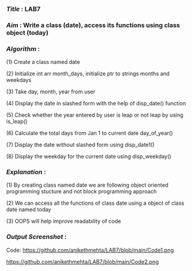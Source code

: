 ### ***Title*** : LAB7
### ***Aim*** : Write a class (date), access its functions using class object (today)
### ***Algorithm*** : 
(1) Create a class named date

(2) Initialize int arr month_days, initialize ptr to strings months and weekdays

(3) Take day, month, year from user

(4) Display the date in slashed form with the help of disp_date() function

(5) Check whether the year entered by user is leap or not leap by using is_leap()

(6) Calculate the total days from Jan 1 to current date day_of_year()

(7) Display the date without slashed form using disp_date1()

(8) Display the weekday for the current date using disp_weekday()

### ***Explanation*** : 
(1) By creating class named date we are following object oriented programming stucture and not block programming approach

(2) We can access all the functions of class date using a object of class date named today

(3) OOPS will help improve readability of code

### ***Output Screenshot*** : 
Code:
https://github.com/anikethmehta/LAB7/blob/main/Code1.png

https://github.com/anikethmehta/LAB7/blob/main/Code2.png
